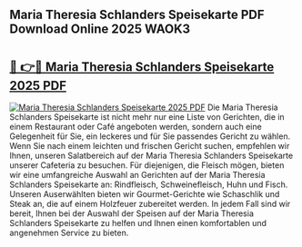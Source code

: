 ## Maria Theresia Schlanders Speisekarte PDF Download Online 2025 WAOK3

# <h2><a href="http://gcb35k2.nevu.top/?p=Maria+Theresia+Schlanders+Speisekarte">🔗 👉🔴 Maria Theresia Schlanders Speisekarte 2025 PDF</a></h2>

[![Maria Theresia Schlanders Speisekarte 2025 PDF](https://i.imgur.com/dBaPXMq.png)](http://gcb35k2.nevu.top/?p=Maria+Theresia+Schlanders+Speisekarte)
Die Maria Theresia Schlanders Speisekarte ist nicht mehr nur eine Liste von Gerichten, die in einem Restaurant oder Café angeboten werden, sondern auch eine Gelegenheit für Sie, ein leckeres und für Sie passendes Gericht zu wählen. Wenn Sie nach einem leichten und frischen Gericht suchen, empfehlen wir Ihnen, unseren Salatbereich auf der Maria Theresia Schlanders Speisekarte unserer Cafeteria zu besuchen. Für diejenigen, die Fleisch mögen, bieten wir eine umfangreiche Auswahl an Gerichten auf der Maria Theresia Schlanders Speisekarte an: Rindfleisch, Schweinefleisch, Huhn und Fisch. Unseren Auserwählten bieten wir Gourmet-Gerichte wie Schaschlik und Steak an, die auf einem Holzfeuer zubereitet werden. In jedem Fall sind wir bereit, Ihnen bei der Auswahl der Speisen auf der Maria Theresia Schlanders Speisekarte zu helfen und Ihnen einen komfortablen und angenehmen Service zu bieten.
